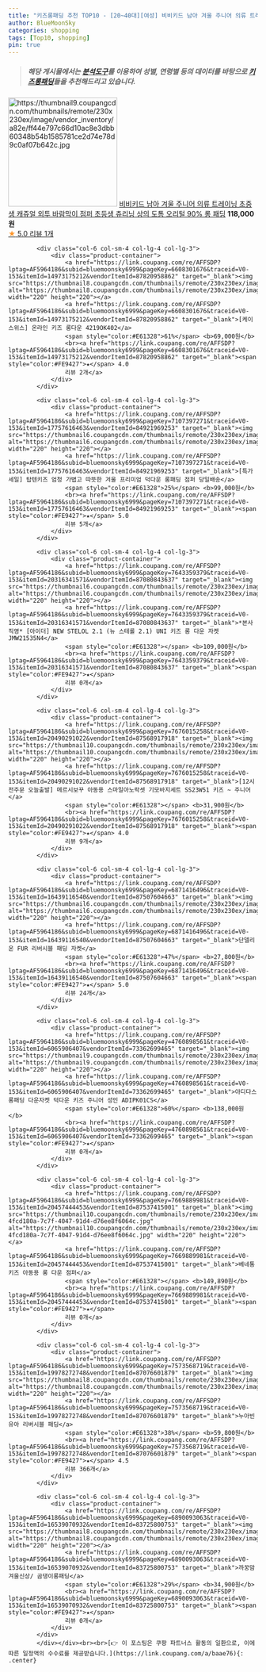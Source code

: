 ```yaml
---
title: "키즈롱패딩 추천 TOP10 - [20~40대][여성] 비비키드 남아 겨울 주니어 의류 트레이닝 초중생 캐쥬얼 외투 바람막이 점퍼 초등생 츄리닝 상의 도톰 오리털 90% 롱 패딩"
author: BlueMoonSky
categories: shopping
tags: [Top10, shopping]
pin: true
---
```


> ##### 해당 게시물에서는 [**분석도구**](https://itemscout.io/)를 이용하여 **성별**, **연령별** 등의 데이터를 바탕으로 [**키즈롱패딩**](https://link.coupang.com/a/baae76)들을 추천해드리고 있습니다.
<div class="container"><div class="row">
            <div class="col-6 col-sm-4 col-lg-4 col-lg-3">
                <div class="product-container">
                    <a href="https://link.coupang.com/re/AFFSDP?lptag=AF5964186&subid=bluemoonsky6999&pageKey=7705405431&traceid=V0-153&itemId=20641149722&vendorItemId=87714687321" target="_blank"><img src="https://thumbnail9.coupangcdn.com/thumbnails/remote/230x230ex/image/vendor_inventory/a82e/ff44e797c66d10ac8e3dbb60348b54b1585781ce2d74e78d9c0af07b642c.jpg" alt="https://thumbnail9.coupangcdn.com/thumbnails/remote/230x230ex/image/vendor_inventory/a82e/ff44e797c66d10ac8e3dbb60348b54b1585781ce2d74e78d9c0af07b642c.jpg" width="220" height="220"></a>
                    <a href="https://link.coupang.com/re/AFFSDP?lptag=AF5964186&subid=bluemoonsky6999&pageKey=7705405431&traceid=V0-153&itemId=20641149722&vendorItemId=87714687321" target="_blank">비비키드 남아 겨울 주니어 의류 트레이닝 초중생 캐쥬얼 외투 바람막이 점퍼 초등생 츄리닝 상의 도톰 오리털 90% 롱 패딩</a>
                    <span style="color:#E61328"></span> <b>118,000원</b>
                    <br><a href="https://link.coupang.com/re/AFFSDP?lptag=AF5964186&subid=bluemoonsky6999&pageKey=7705405431&traceid=V0-153&itemId=20641149722&vendorItemId=87714687321" target="_blank"><span style="color:#FE9427">★</span> 5.0
                    리뷰 1개</a>
                </div>
            </div>
            
            <div class="col-6 col-sm-4 col-lg-4 col-lg-3">
                <div class="product-container">
                    <a href="https://link.coupang.com/re/AFFSDP?lptag=AF5964186&subid=bluemoonsky6999&pageKey=6608301676&traceid=V0-153&itemId=14973175212&vendorItemId=87820958862" target="_blank"><img src="https://thumbnail8.coupangcdn.com/thumbnails/remote/230x230ex/image/vendor_inventory/340f/6ef5ae9d856cf728ec6f306a1b6da7204ed2b9b21360b0658374fc2025bf.jpg" alt="https://thumbnail8.coupangcdn.com/thumbnails/remote/230x230ex/image/vendor_inventory/340f/6ef5ae9d856cf728ec6f306a1b6da7204ed2b9b21360b0658374fc2025bf.jpg" width="220" height="220"></a>
                    <a href="https://link.coupang.com/re/AFFSDP?lptag=AF5964186&subid=bluemoonsky6999&pageKey=6608301676&traceid=V0-153&itemId=14973175212&vendorItemId=87820958862" target="_blank">[케이스위스] 온라인 키즈 롱다운 4219OK402</a>
                    <span style="color:#E61328">61%</span> <b>69,000원</b>
                    <br><a href="https://link.coupang.com/re/AFFSDP?lptag=AF5964186&subid=bluemoonsky6999&pageKey=6608301676&traceid=V0-153&itemId=14973175212&vendorItemId=87820958862" target="_blank"><span style="color:#FE9427">★</span> 4.0
                    리뷰 2개</a>
                </div>
            </div>
            
            <div class="col-6 col-sm-4 col-lg-4 col-lg-3">
                <div class="product-container">
                    <a href="https://link.coupang.com/re/AFFSDP?lptag=AF5964186&subid=bluemoonsky6999&pageKey=7107397271&traceid=V0-153&itemId=17757616463&vendorItemId=84921969253" target="_blank"><img src="https://thumbnail6.coupangcdn.com/thumbnails/remote/230x230ex/image/vendor_inventory/05c6/8ac157f970685596e50e5e51d209a088bfe2ad47a6d6db8def4bb6c7cd54.jpg" alt="https://thumbnail6.coupangcdn.com/thumbnails/remote/230x230ex/image/vendor_inventory/05c6/8ac157f970685596e50e5e51d209a088bfe2ad47a6d6db8def4bb6c7cd54.jpg" width="220" height="220"></a>
                    <a href="https://link.coupang.com/re/AFFSDP?lptag=AF5964186&subid=bluemoonsky6999&pageKey=7107397271&traceid=V0-153&itemId=17757616463&vendorItemId=84921969253" target="_blank">[특가세일] 탑텐키즈 엄청 가볍고 따뜻한 겨울 프리미엄 덕다운 롱패딩 점퍼 당일배송</a>
                    <span style="color:#E61328">25%</span> <b>99,000원</b>
                    <br><a href="https://link.coupang.com/re/AFFSDP?lptag=AF5964186&subid=bluemoonsky6999&pageKey=7107397271&traceid=V0-153&itemId=17757616463&vendorItemId=84921969253" target="_blank"><span style="color:#FE9427">★</span> 5.0
                    리뷰 5개</a>
                </div>
            </div>
            
            <div class="col-6 col-sm-4 col-lg-4 col-lg-3">
                <div class="product-container">
                    <a href="https://link.coupang.com/re/AFFSDP?lptag=AF5964186&subid=bluemoonsky6999&pageKey=7643359379&traceid=V0-153&itemId=20316341571&vendorItemId=87080843637" target="_blank"><img src="https://thumbnail6.coupangcdn.com/thumbnails/remote/230x230ex/image/vendor_inventory/7518/be5e3676fd10567544eb58ad8ae009bf8190282749a6c00016ea52513365.jpg" alt="https://thumbnail6.coupangcdn.com/thumbnails/remote/230x230ex/image/vendor_inventory/7518/be5e3676fd10567544eb58ad8ae009bf8190282749a6c00016ea52513365.jpg" width="220" height="220"></a>
                    <a href="https://link.coupang.com/re/AFFSDP?lptag=AF5964186&subid=bluemoonsky6999&pageKey=7643359379&traceid=V0-153&itemId=20316341571&vendorItemId=87080843637" target="_blank">*본사직영* [아이더] NEW STELOL 2.1 (뉴 스테롤 2.1) UNI 키즈 롱 다운 자켓 JMW21535N4</a>
                    <span style="color:#E61328"></span> <b>109,000원</b>
                    <br><a href="https://link.coupang.com/re/AFFSDP?lptag=AF5964186&subid=bluemoonsky6999&pageKey=7643359379&traceid=V0-153&itemId=20316341571&vendorItemId=87080843637" target="_blank"><span style="color:#FE9427">★</span> 
                    리뷰 0개</a>
                </div>
            </div>
            
            <div class="col-6 col-sm-4 col-lg-4 col-lg-3">
                <div class="product-container">
                    <a href="https://link.coupang.com/re/AFFSDP?lptag=AF5964186&subid=bluemoonsky6999&pageKey=7676015258&traceid=V0-153&itemId=20490291022&vendorItemId=87568917918" target="_blank"><img src="https://thumbnail10.coupangcdn.com/thumbnails/remote/230x230ex/image/vendor_inventory/2176/a846495c84a8d3e3c759fbed74a2782da28253bb4426b36240c6af7e90cf.jpg" alt="https://thumbnail10.coupangcdn.com/thumbnails/remote/230x230ex/image/vendor_inventory/2176/a846495c84a8d3e3c759fbed74a2782da28253bb4426b36240c6af7e90cf.jpg" width="220" height="220"></a>
                    <a href="https://link.coupang.com/re/AFFSDP?lptag=AF5964186&subid=bluemoonsky6999&pageKey=7676015258&traceid=V0-153&itemId=20490291022&vendorItemId=87568917918" target="_blank">[12시전주문 오늘출발] 메르시보꾸 아동용 스마일아노락셋 기모바지세트 SS23W51 키즈 ~ 주니어</a>
                    <span style="color:#E61328"></span> <b>31,900원</b>
                    <br><a href="https://link.coupang.com/re/AFFSDP?lptag=AF5964186&subid=bluemoonsky6999&pageKey=7676015258&traceid=V0-153&itemId=20490291022&vendorItemId=87568917918" target="_blank"><span style="color:#FE9427">★</span> 4.0
                    리뷰 9개</a>
                </div>
            </div>
            
            <div class="col-6 col-sm-4 col-lg-4 col-lg-3">
                <div class="product-container">
                    <a href="https://link.coupang.com/re/AFFSDP?lptag=AF5964186&subid=bluemoonsky6999&pageKey=6871416496&traceid=V0-153&itemId=16439116540&vendorItemId=87507604663" target="_blank"><img src="https://thumbnail6.coupangcdn.com/thumbnails/remote/230x230ex/image/vendor_inventory/56c6/f9c4d38296f4928bd2a17aadba2d666cb0a7fb8c4224ec5ef7c49085f74c.jpg" alt="https://thumbnail6.coupangcdn.com/thumbnails/remote/230x230ex/image/vendor_inventory/56c6/f9c4d38296f4928bd2a17aadba2d666cb0a7fb8c4224ec5ef7c49085f74c.jpg" width="220" height="220"></a>
                    <a href="https://link.coupang.com/re/AFFSDP?lptag=AF5964186&subid=bluemoonsky6999&pageKey=6871416496&traceid=V0-153&itemId=16439116540&vendorItemId=87507604663" target="_blank">단델리온 FUR 리버시블 패딩 자켓</a>
                    <span style="color:#E61328">47%</span> <b>27,800원</b>
                    <br><a href="https://link.coupang.com/re/AFFSDP?lptag=AF5964186&subid=bluemoonsky6999&pageKey=6871416496&traceid=V0-153&itemId=16439116540&vendorItemId=87507604663" target="_blank"><span style="color:#FE9427">★</span> 5.0
                    리뷰 24개</a>
                </div>
            </div>
            
            <div class="col-6 col-sm-4 col-lg-4 col-lg-3">
                <div class="product-container">
                    <a href="https://link.coupang.com/re/AFFSDP?lptag=AF5964186&subid=bluemoonsky6999&pageKey=4760898561&traceid=V0-153&itemId=6065906407&vendorItemId=73362699465" target="_blank"><img src="https://thumbnail9.coupangcdn.com/thumbnails/remote/230x230ex/image/vendor_inventory/ee82/5a3f9501fcdbab99adedcc508e0d0f3f9e89d9d6c3c156c148a1c8d4cd6a.jpg" alt="https://thumbnail9.coupangcdn.com/thumbnails/remote/230x230ex/image/vendor_inventory/ee82/5a3f9501fcdbab99adedcc508e0d0f3f9e89d9d6c3c156c148a1c8d4cd6a.jpg" width="220" height="220"></a>
                    <a href="https://link.coupang.com/re/AFFSDP?lptag=AF5964186&subid=bluemoonsky6999&pageKey=4760898561&traceid=V0-153&itemId=6065906407&vendorItemId=73362699465" target="_blank">아디다스 롱패딩 다운자켓 덕다운 키즈 주니어 성인 ADIPK01CS</a>
                    <span style="color:#E61328">60%</span> <b>138,000원</b>
                    <br><a href="https://link.coupang.com/re/AFFSDP?lptag=AF5964186&subid=bluemoonsky6999&pageKey=4760898561&traceid=V0-153&itemId=6065906407&vendorItemId=73362699465" target="_blank"><span style="color:#FE9427">★</span> 
                    리뷰 0개</a>
                </div>
            </div>
            
            <div class="col-6 col-sm-4 col-lg-4 col-lg-3">
                <div class="product-container">
                    <a href="https://link.coupang.com/re/AFFSDP?lptag=AF5964186&subid=bluemoonsky6999&pageKey=7669889981&traceid=V0-153&itemId=20457444453&vendorItemId=87537415001" target="_blank"><img src="https://thumbnail10.coupangcdn.com/thumbnails/remote/230x230ex/image/retail/images/1537519349190206-4fcd180a-7c7f-4047-91d4-d76ee8f6064c.jpg" alt="https://thumbnail10.coupangcdn.com/thumbnails/remote/230x230ex/image/retail/images/1537519349190206-4fcd180a-7c7f-4047-91d4-d76ee8f6064c.jpg" width="220" height="220"></a>
                    <a href="https://link.coupang.com/re/AFFSDP?lptag=AF5964186&subid=bluemoonsky6999&pageKey=7669889981&traceid=V0-153&itemId=20457444453&vendorItemId=87537415001" target="_blank">베네통키즈 아동용 롱 다운 점퍼</a>
                    <span style="color:#E61328"></span> <b>149,890원</b>
                    <br><a href="https://link.coupang.com/re/AFFSDP?lptag=AF5964186&subid=bluemoonsky6999&pageKey=7669889981&traceid=V0-153&itemId=20457444453&vendorItemId=87537415001" target="_blank"><span style="color:#FE9427">★</span> 
                    리뷰 0개</a>
                </div>
            </div>
            
            <div class="col-6 col-sm-4 col-lg-4 col-lg-3">
                <div class="product-container">
                    <a href="https://link.coupang.com/re/AFFSDP?lptag=AF5964186&subid=bluemoonsky6999&pageKey=7573568719&traceid=V0-153&itemId=19978272748&vendorItemId=87076601879" target="_blank"><img src="https://thumbnail8.coupangcdn.com/thumbnails/remote/230x230ex/image/vendor_inventory/8235/8cbfeb4be82452f91c4bdb8b2e7b9a2d47b0df609c0903660717e7760f90.jpg" alt="https://thumbnail8.coupangcdn.com/thumbnails/remote/230x230ex/image/vendor_inventory/8235/8cbfeb4be82452f91c4bdb8b2e7b9a2d47b0df609c0903660717e7760f90.jpg" width="220" height="220"></a>
                    <a href="https://link.coupang.com/re/AFFSDP?lptag=AF5964186&subid=bluemoonsky6999&pageKey=7573568719&traceid=V0-153&itemId=19978272748&vendorItemId=87076601879" target="_blank">누아빈 유아 리버시블 패딩</a>
                    <span style="color:#E61328">38%</span> <b>59,800원</b>
                    <br><a href="https://link.coupang.com/re/AFFSDP?lptag=AF5964186&subid=bluemoonsky6999&pageKey=7573568719&traceid=V0-153&itemId=19978272748&vendorItemId=87076601879" target="_blank"><span style="color:#FE9427">★</span> 4.5
                    리뷰 366개</a>
                </div>
            </div>
            
            <div class="col-6 col-sm-4 col-lg-4 col-lg-3">
                <div class="product-container">
                    <a href="https://link.coupang.com/re/AFFSDP?lptag=AF5964186&subid=bluemoonsky6999&pageKey=6890093063&traceid=V0-153&itemId=16539070932&vendorItemId=83725800753" target="_blank"><img src="https://thumbnail8.coupangcdn.com/thumbnails/remote/230x230ex/image/vendor_inventory/a44d/03b3c525a42b3aa0db2452dc9c119d48cb8bf33274ac1bd06d7672ef6a5b.jpg" alt="https://thumbnail8.coupangcdn.com/thumbnails/remote/230x230ex/image/vendor_inventory/a44d/03b3c525a42b3aa0db2452dc9c119d48cb8bf33274ac1bd06d7672ef6a5b.jpg" width="220" height="220"></a>
                    <a href="https://link.coupang.com/re/AFFSDP?lptag=AF5964186&subid=bluemoonsky6999&pageKey=6890093063&traceid=V0-153&itemId=16539070932&vendorItemId=83725800753" target="_blank">까꿍맘 겨울신상/ 곰댕이롱패딩</a>
                    <span style="color:#E61328">29%</span> <b>34,900원</b>
                    <br><a href="https://link.coupang.com/re/AFFSDP?lptag=AF5964186&subid=bluemoonsky6999&pageKey=6890093063&traceid=V0-153&itemId=16539070932&vendorItemId=83725800753" target="_blank"><span style="color:#FE9427">★</span> 
                    리뷰 0개</a>
                </div>
            </div>
            </div></div><br><br>[👉 이 포스팅은 쿠팡 파트너스 활동의 일환으로, 이에 따른 일정액의 수수료를 제공받습니다.](https://link.coupang.com/a/baae76){: .center}